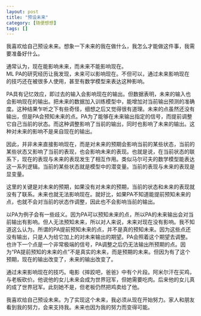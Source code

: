 ```yaml
---
layout: post
title: "预设未来"
category: [随便想想]
tags: []
---
```


我喜欢给自己预设未来。想象一下未来的我在做什么，我怎么才能做这件事，我需要准备好什么。  

通常认为，现在能影响未来，而未来不能影响现在。  
ML PA的研究经历让我发现，未来可以影响现在。不但可以，通过未来影响现在的技巧还在被很多人使用，甚至有数学模型来表达这种影响。  

PA具有记忆效应，即过去的输入会影响现在的输出。但数据表明，未来的输入也会影响现在的输出。把未来的数据加入训练模型中，能增加对当前输出预测的准确度。这种结果乍听之下有些奇怪，细想之后又觉得很有道理。未来的点虽然还没有输出，但是PA会预知未来的点。PA为了能够在未来输出指定的信号，而提前调整它自己当前的状态。而这种调整影响了当前的输出，同时也影响了未来的输出。这种对未来的影响不是来自现在的输出。   

因此，并非未来直接影响现在，而是对未来的预期会影响当前的某些状态，当前的某些状态又影响了当前的表现，也会影响未来的表现。也就是说，在当前状态的联系下，现在的表现与未来的表现发生了相互作用。类似马尔可夫的数学模型能表达这一系列逻辑。当前的某些状态就是模型中的潜变量。当前的表现与未来的表现是显变量。  

这里的关键是对未来的预期，如果没有对未来的预期，当前的状态和未来的表现就没有了联系。未来也就无法影响现在。就好比，如果PA不知道能提前预知未来的点，也就不会对当前的状态作调整，因此也不会影响当前的输出。  

以PA为例子会有一些歧义。因为PA可以预知未来的点，所以PA的未来输出会对当前输出有影响。但人无法预知未来，所以对人来说，未来对现在没有影响。我不知道这么认为。所谓的PA提前预知未来的点，并不是真的预知未来。因为这些点还没有输出，只是人为给它加上的对未来输出的期望。PA会照着这个期望去调整。也许下一个点是一个非常极端的信号，PA调整之后仍无法输出所预期的点。因为“PA提前预知的未来的点”不是真实的未来，而是预期的未来。但因为有了这个预期，现在的输出改变了，未来的输出改变了。

通过未来影响现在的技巧。电影《摔跤吧，爸爸》中有个片段。阿米尔汗在买鸡，与老板砍价。他说他的女儿未来会成为世界冠军，但她需要吃肉。后来他的女儿真的成了世界冠军。此刻她不是，但老板仍然把鸡卖给了他。  

我喜欢给自己预设未来。为了实现这个未来，我必须从现在开始努力。家人和朋友看到我的努力，会来支持我。未来也因为我的努力而变得可能。  

<!-- more -->